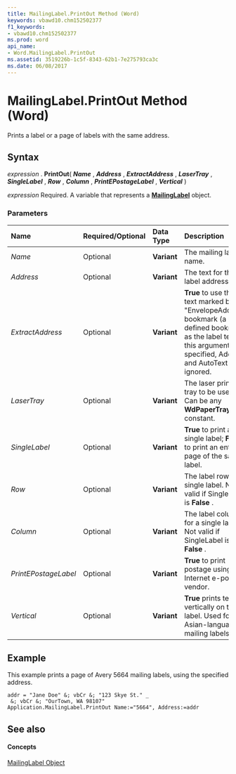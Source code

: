 ```yaml
---
title: MailingLabel.PrintOut Method (Word)
keywords: vbawd10.chm152502377
f1_keywords:
- vbawd10.chm152502377
ms.prod: word
api_name:
- Word.MailingLabel.PrintOut
ms.assetid: 3519226b-1c5f-8343-62b1-7e275793ca3c
ms.date: 06/08/2017
---
```



# MailingLabel.PrintOut Method (Word)

Prints a label or a page of labels with the same address.


## Syntax

 _expression_ . **PrintOut**( **_Name_** , **_Address_** , **_ExtractAddress_** , **_LaserTray_** , **_SingleLabel_** , **_Row_** , **_Column_** , **_PrintEPostageLabel_** , **_Vertical_** )

 _expression_ Required. A variable that represents a **[MailingLabel](Word.MailingLabel.md)** object.


### Parameters



|**Name**|**Required/Optional**|**Data Type**|**Description**|
|:-----|:-----|:-----|:-----|
| _Name_|Optional| **Variant**|The mailing label name.|
| _Address_|Optional| **Variant**|The text for the label address.|
| _ExtractAddress_|Optional| **Variant**| **True** to use the text marked by the "EnvelopeAddress" bookmark (a user-defined bookmark) as the label text. If this argument is specified, Address and AutoText are ignored.|
| _LaserTray_|Optional| **Variant**|The laser printer tray to be used. Can be any  **WdPaperTray** constant.|
| _SingleLabel_|Optional| **Variant**| **True** to print a single label; **False** to print an entire page of the same label.|
| _Row_|Optional| **Variant**|The label row for a single label. Not valid if SingleLabel is  **False** .|
| _Column_|Optional| **Variant**|The label column for a single label. Not valid if SingleLabel is  **False** .|
| _PrintEPostageLabel_|Optional| **Variant**| **True** to print postage using an Internet e-postage vendor.|
| _Vertical_|Optional| **Variant**| **True** prints text vertically on the label. Used for Asian-language mailing labels.|

## Example

This example prints a page of Avery 5664 mailing labels, using the specified address.


```
addr = "Jane Doe" &; vbCr &; "123 Skye St." _ 
 &; vbCr &; "OurTown, WA 98107" 
Application.MailingLabel.PrintOut Name:="5664", Address:=addr
```


## See also


#### Concepts


[MailingLabel Object](Word.MailingLabel.md)

